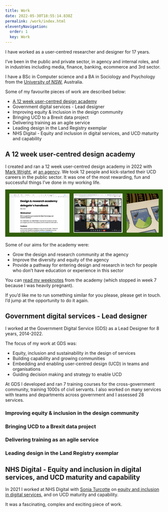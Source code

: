 ```yaml
---
title: Work
date: 2022-05-30T18:55:14.838Z
permalink: /work/index.html
eleventyNavigation:
  order: 1
  key: Work
---
```

I have worked as a user-centred researcher and designer for 17 years. 

I’ve been in the public and private sector, in agency and internal roles, and in industries including media, finance, banking, ecommerce and 3rd sector.

I have a BSc in Computer science and a BA in Sociology and Psychology from the [University of NSW](https://www.unsw.edu.au/), Australia.

Some of my favourite pieces of work are described below: 

* [A 12 week user-centred design academy](#academy)
* Government digital services - Lead designer
* Improving equity & inclusion in the design community 
* Bringing UCD to a Brexit data project
* Delivering training as an agile service
* Leading design in the Land Registry exemplar
* NHS Digital - Equity and inclusion in digital services, and UCD maturity and capability

<a name="academy"></a>

## A 12 week user-centred design academy

I created and ran a 12 week user-centred design academy in 2022 with [Mark Wright](https://mrkwrght.com/), at [an agency](https://www.madetech.com/careers/academy/design-and-user-research/). We took 12 people and kick-started their UCD careers in the public sector. It was one of the most rewarding, fun and successful things I’ve done in my working life. 

![](/static/img/ucd-academy.jpg)

Some of our aims for the academy were: 

* Grow the design and research community at the agency
* Improve the diversity and equity of the agency
* Provide a pathway for entering design and research in tech for people who don’t have education or experience in this sector

You can [read my weeknotes](https://docs.google.com/document/d/1BcU3eVhWur_ww8a9P3u_M17HlZQeay-JuhR5zlLwIyQ/edit?usp=sharing) from the academy (which stopped in week 7 because I was heavily pregnant). 

If you’d like me to run something similar for you please, please get in touch. I’d jump at the opportunity to do it again. 

## Government digital services - Lead designer

I worked at the Government Digital Service (GDS) as a Lead Designer for 8 years, 2014-2022. 

The focus of my work at GDS was:

* Equity, inclusion and sustainability in the design of services
* Building capability and growing communities
* Embedding and enabling user-centred design (UCD) in teams and organisations
* Guiding decision making and strategy to enable UCD 

At GDS I developed and ran 7 training courses for the cross-government community, training 1000s of civil servants. I also worked on many services with teams and departments across government and I assessed 28 services.

### Improving equity & inclusion in the design community

### Bringing UCD to a Brexit data project

### Delivering training as an agile service

### Leading design in the Land Registry exemplar

## NHS Digital - Equity and inclusion in digital services, and UCD maturity and capability

In 2021 I worked at NHS Digital with [Sonia Turcotte](https://soniaturcotte.com/) on [equity and inclusion in digital services](https://docs.google.com/document/d/1dAqglXGTuYjadNg8RkNFtOFqfNgm2jbzGjZwEU3C_Eg/edit?usp=share_link), and on UCD maturity and capability. 

It was a fascinating, complex and exciting piece of work.